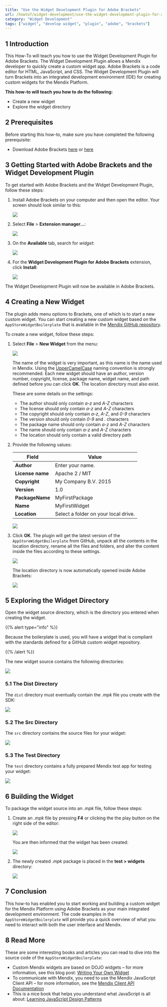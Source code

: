 ```yaml
---
title: "Use the Widget Development Plugin for Adobe Brackets"
url: /howto7/widget-development/use-the-widget-development-plugin-for-adobe-brackets/
category: "Widget Development"
tags: ["widget", "develop widget", "plugin", "adobe", "brackets"]
---
```


## 1 Introduction

This How-To will teach you how to use the Widget Development Plugin for Adobe Brackets. The Widget Development Plugin allows a Mendix developer to quickly create a custom widget app. Adobe Brackets is a code editor for HTML, JavaScript, and CSS. The Widget Development Plugin will turn Brackets into an integrated development environment (IDE) for creating custom widgets for the Mendix Platform.

**This how-to will teach you how to do the following:**

* Create a new widget
* Explore the widget directory

## 2 Prerequisites

Before starting this how-to, make sure you have completed the following prerequisite:

* Download Adobe Brackets [here](https://github.com/adobe/brackets/releases/tag/release-1.1) or [here](http://brackets.io/)

## 3 Getting Started with Adobe Brackets and the Widget Development Plugin

To get started with Adobe Brackets and the Widget Development Plugin, follow these steps:

1. Install Adobe Brackets on your computer and then open the editor. Your screen should look similar to this:

    ![](/attachments/howto7/widget-development//use-the-widget-development-plugin-for-adobe-brackets/18579936.png)

2. Select **File** > **Extension manager...**:

    ![](/attachments/howto7/widget-development//use-the-widget-development-plugin-for-adobe-brackets/18579913.png)

3. On the **Available** tab, search for *widget*:

    ![](/attachments/howto7/widget-development//use-the-widget-development-plugin-for-adobe-brackets/18579912.png)

4. For the **Widget Development Plugin for Adobe Brackets** extension, click **Install**:

    ![](/attachments/howto7/widget-development//use-the-widget-development-plugin-for-adobe-brackets/18579911.png)

The Widget Development Plugin will now be available in Adobe Brackets.

## 4 Creating a New Widget

The plugin adds menu options to Brackets, one of which is to start a new custom widget. You can start creating a new custom widget based on the `AppStoreWidgetBoilerplate` that is available in the [Mendix GitHub repository](https://github.com/mendix/AppStoreWidgetBoilerplate).

To create a new widget, follow these steps:

1. Select **File** > **New Widget** from the menu:

    ![](/attachments/howto7/widget-development//use-the-widget-development-plugin-for-adobe-brackets/18579932.png)

    The name of the widget is very important, as this name is the name used in Mendix. Using the [UpperCamelCase](http://en.wikipedia.org/wiki/CamelCase) naming convention is strongly recommended. Each new widget should have an author, version number, copyright, license, package name, widget name, and path defined before you can click **OK**. The location directory must also exist.

    These are some details on the settings:

    * The author should only contain *a-z* and *A-Z* characters
    * The license should only contain *a-z* and *A-Z* characters
    * The copyright should only contain *a-z*, *A-Z*, and *0-9* characters
    * The version should only contain *0-9* and *.* characters
    * The package name should only contain *a-z* and *A-Z* characters
    * The name should only contain *a-z* and *A-Z* characters
    * The location should only contain a valid directory path

2. Provide the following values:

    Field | Value
    --- | ---
    **Author** | Enter your name.
    **License name** | Apache 2 / MIT
    **Copyright** | My Company B.V. 2015
    **Version** | 1.0
    **PackageName**  | MyFirstPackage
    **Name**  | MyFirstWidget
    **Location**  | Select a folder on your local drive.

    ![](/attachments/howto7/widget-development//use-the-widget-development-plugin-for-adobe-brackets/18579903.png)

3. Click **OK**. The plugin will get the latest version of the `AppStoreWidgetBoilerplate` from GitHub, unpack all the contents in the location directory, rename all the files and folders, and alter the content inside the files according to these settings.

    ![](/attachments/howto7/widget-development//use-the-widget-development-plugin-for-adobe-brackets/18579928.png)

    The location directory is now automatically opened inside Adobe Brackets:
    
    ![](/attachments/howto7/widget-development//use-the-widget-development-plugin-for-adobe-brackets/18579926.png)

## 5 Exploring the Widget Directory

Open the widget source directory, which is the directory you entered when creating the widget. 

{{% alert type="info" %}}

Because the boilerplate is used, you will have a widget that is compliant with the standards defined for a GitHub custom widget repository.

{{% /alert %}}

The new widget source contains the following directories:

![](/attachments/howto7/widget-development//use-the-widget-development-plugin-for-adobe-brackets/18579910.png)

### 5.1 The Dist Directory

The `dist` directory must eventually contain the *.mpk* file you create with the SDK:

![](/attachments/howto7/widget-development//use-the-widget-development-plugin-for-adobe-brackets/18579909.png)

### 5.2 The Src Directory

The `src` directory contains the source files for your widget:

![](/attachments/howto7/widget-development//use-the-widget-development-plugin-for-adobe-brackets/18579922.png)

### 5.3 The Test Directory

The `test` directory contains a fully prepared Mendix test app for testing your widget:

![](/attachments/howto7/widget-development//use-the-widget-development-plugin-for-adobe-brackets/18579921.png)

## 6 Building the Widget

To package the widget source into an *.mpk* file, follow these steps:

1. Create an *.mpk* file by pressing **F4** or clicking the the play button on the right side of the editor:

    ![](/attachments/howto7/widget-development//use-the-widget-development-plugin-for-adobe-brackets/18579908.png)

    You are then informed that the widget has been created:

    ![](/attachments/howto7/widget-development//use-the-widget-development-plugin-for-adobe-brackets/18579907.png)

2. The newly created *.mpk* package is placed in the **test > widgets** directory:

    ![](/attachments/howto7/widget-development//use-the-widget-development-plugin-for-adobe-brackets/18579918.png)

## 7 Conclusion

This how-to has enabled you to start working and building a custom widget for the Mendix Platform using Adobe Brackets as your main integrated development environment. The code examples in the `AppStoreWidgetBoilerplate` will provide you a quick overview of what you need to interact with both the user interface and Mendix.

## 8 Read More

These are some interesting books and articles you can read to dive into the source code of the `AppStoreWidgetBoilerplate`:

* Custom Mendix widgets are based on DOJO widgets – for more information, see this blog post: 
[Writing Your Own Widget](http://dojotoolkit.org/reference-guide/1.10/quickstart/writingWidgets.html)
* To communicate with Mendix, you need to use the Mendix JavaScript Client API – for more information, see the [Mendix Client API Documentation](https://apidocs.rnd.mendix.com/7/client/index.html)
* This is a nice book that helps you understand what JavaScript is all about: [Learning JavaScript Design Patterns](http://addyosmani.com/resources/essentialjsdesignpatterns/book/)
